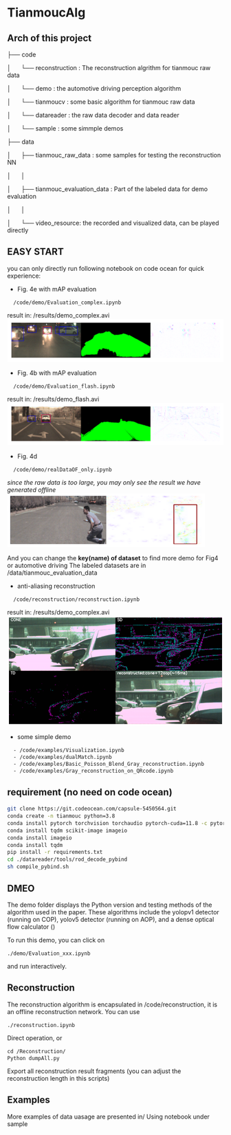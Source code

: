 # TianmoucAlg

## Arch of this project

├── code

│      └── reconstruction : The reconstruction algrithm for tianmouc raw data

│      └── demo       : the automotive driving perception algorithm

│      └── tianmoucv  : some basic algorithm for tianmouc raw data

│      └── datareader : the raw data decoder and data reader

│      └── sample     : some simmple demos

├── data

│      ├── tianmouc_raw_data : some samples for testing the reconstruction NN

│      │  

│      ├── tianmouc_evaluation_data : Part of the labeled data for demo evaluation

│      │  

│      └── video_resource: the recorded and visualized data, can be played directly



## EASY START

you can only directly run following notebook on code ocean for quick experience:

- Fig. 4e with mAP evaluation
```
  /code/demo/Evaluation_complex.ipynb
```
  result in: /results/demo_complex.avi
  ![fig4e](./resources/Evaluation_complex.png)

- Fig. 4b with mAP evaluation
```
  /code/demo/Evaluation_flash.ipynb
```
  result in: /results/demo_flash.avi
  ![fig4e](./resources/Evaluation_flash.png)
  
- Fig. 4d
```
  /code/demo/realDataOF_only.ipynb
```
  *since the raw data is too large, you may only see the result we have generated offline*
  ![fig4e](./resources/Evaluation_OF.png)
  
And you can change the   **key(name) of dataset** to find more demo for Fig4 or automotive driving 
The labeled datasets are in /data/tianmouc_evaluation_data
  
- anti-aliasing reconstruction
```
  /code/reconstruction/reconstruction.ipynb
```
  result in: /results/demo_complex.avi
  ![fig4e](./resources/Reconstruction.png)
  
- some simple demo
```
  - /code/examples/Visualization.ipynb
  - /code/examples/dualMatch.ipynb
  - /code/examples/Basic_Poisson_Blend_Gray_reconstruction.ipynb
  - /code/examples/Gray_reconstruction_on_QRcode.ipynb
```
  

## requirement (no need on code ocean)

```bash
git clone https://git.codeocean.com/capsule-5450564.git
conda create -n tianmouc python=3.8
conda install pytorch torchvision torchaudio pytorch-cuda=11.8 -c pytorch -c nvidia
conda install tqdm scikit-image imageio 
conda install imageio
conda install tqdm
pip install -r requirements.txt
cd ./datareader/tools/rod_decode_pybind
sh compile_pybind.sh
```

## DMEO

The demo folder displays the Python version and testing methods of the algorithm used in the paper. These algorithms include the yolopv1 detector (running on COP), yolov5 detector (running on AOP), and a dense optical flow calculator ()

To run this demo, you can click on

```
./demo/Evaluation_xxx.ipynb
```

and run interactively. 

## Reconstruction


The reconstruction algorithm is encapsulated in /code/reconstruction, it is an offline reconstruction network. You can use

```
./reconstruction.ipynb
```
Direct operation, or

```
cd /Reconstruction/
Python dumpAll.py
```

Export all reconstruction result fragments (you can adjust the reconstruction length in this scripts)

## Examples

More examples of data uasage are presented in/ Using notebook under sample


